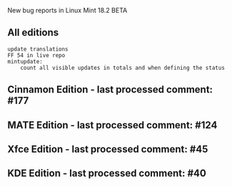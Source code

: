 New bug reports in Linux Mint 18.2 BETA

All editions
------------
    update translations
    FF 54 in live repo
    mintupdate:
        count all visible updates in totals and when defining the status

Cinnamon Edition - last processed comment: #177
-----------------------------------------------

MATE Edition - last processed comment: #124
------------------------------------------

Xfce Edition - last processed comment: #45
------------------------------------------

KDE Edition - last processed comment: #40
-----------------------------------------
